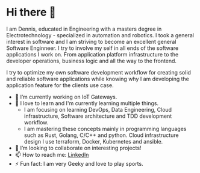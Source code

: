 # Hi there 👋

I am Dennis, educated in Engineering with a masters degree in Electrotechnology
\- specialized in automation and robotics. I took a general interest in software
and I am striving to become an excellent general Software Enginneer. I try to
involve my self in all ends of the software applications I work on. From
application platform infrastructure to the developer operations, business logic
and all the way to the frontend.

I try to optimize my own software development workflow for creating solid and
reliable software applications while knowing why I am developing the application
feature for the clients use case.

- 🔭 I’m currently working on IoT Gateways.
- 🌱 I love to learn and I'm currently learning multiple things.
  - I am focusing on learning DevOps, Data Engineering, Cloud infrastructure, Software architecture and TDD development workflow.
  - I am mastering these concepts mainly in programming languages such as Rust, Golang, C/C++ and python. Cloud infrastructure design I use terraform, Docker, Kubernetes and ansible.
- 👯 I’m looking to collaborate on interesting projects!
- 📫 How to reach me: [LinkedIn](https://www.linkedin.com/in/dennis-jensen-159b5012a)
- ⚡ Fun fact: I am very Geeky and love to play sports.
